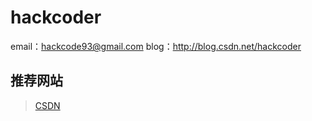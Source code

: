 hackcoder
=======
email：hackcode93@gmail.com
blog：http://blog.csdn.net/hackcoder

推荐网站
-------

> [CSDN ][1] 





[1]:http://www.csdn.net/
